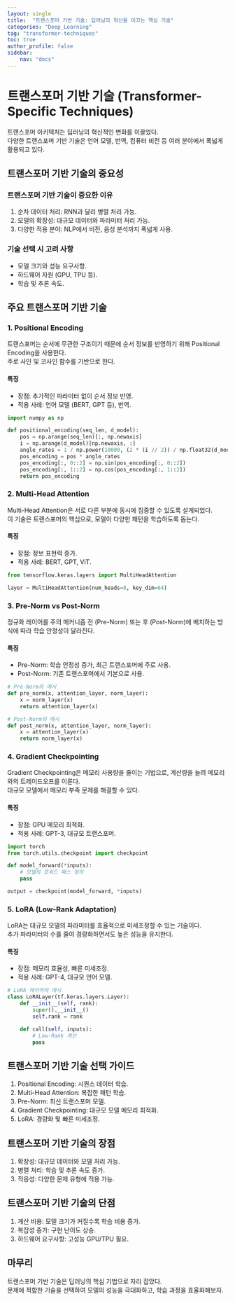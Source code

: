```yaml
---
layout: single
title:  "트랜스포머 기반 기술: 딥러닝의 혁신을 이끄는 핵심 기술"
categories: "Deep_Learning"
tag: "transformer-techniques"
toc: true
author_profile: false
sidebar:
    nav: "docs"
---
```


# 트랜스포머 기반 기술 (Transformer-Specific Techniques)

트랜스포머 아키텍처는 딥러닝의 혁신적인 변화를 이끌었다.  
다양한 트랜스포머 기반 기술은 언어 모델, 번역, 컴퓨터 비전 등 여러 분야에서 폭넓게 활용되고 있다.  


## 트랜스포머 기반 기술의 중요성

### 트랜스포머 기반 기술이 중요한 이유  
1. 순차 데이터 처리: RNN과 달리 병렬 처리 가능.  
2. 모델의 확장성: 대규모 데이터와 파라미터 처리 가능.  
3. 다양한 적용 분야: NLP에서 비전, 음성 분석까지 폭넓게 사용.  

### 기술 선택 시 고려 사항
- 모델 크기와 성능 요구사항.  
- 하드웨어 자원 (GPU, TPU 등).  
- 학습 및 추론 속도.  


## 주요 트랜스포머 기반 기술

### 1. Positional Encoding

트랜스포머는 순서에 무관한 구조이기 때문에 순서 정보를 반영하기 위해 Positional Encoding을 사용한다.  
주로 사인 및 코사인 함수를 기반으로 한다.  

#### 특징
- 장점: 추가적인 파라미터 없이 순서 정보 반영.  
- 적용 사례: 언어 모델 (BERT, GPT 등), 번역.  

```python
import numpy as np

def positional_encoding(seq_len, d_model):
    pos = np.arange(seq_len)[:, np.newaxis]
    i = np.arange(d_model)[np.newaxis, :]
    angle_rates = 1 / np.power(10000, (2 * (i // 2)) / np.float32(d_model))
    pos_encoding = pos * angle_rates
    pos_encoding[:, 0::2] = np.sin(pos_encoding[:, 0::2])
    pos_encoding[:, 1::2] = np.cos(pos_encoding[:, 1::2])
    return pos_encoding
```


### 2. Multi-Head Attention

Multi-Head Attention은 서로 다른 부분에 동시에 집중할 수 있도록 설계되었다.  
이 기술은 트랜스포머의 핵심으로, 모델이 다양한 패턴을 학습하도록 돕는다.  

#### 특징
- 장점: 정보 표현력 증가.  
- 적용 사례: BERT, GPT, ViT.

```python
from tensorflow.keras.layers import MultiHeadAttention

layer = MultiHeadAttention(num_heads=8, key_dim=64)
```


### 3. Pre-Norm vs Post-Norm

정규화 레이어를 주의 메커니즘 전 (Pre-Norm) 또는 후 (Post-Norm)에 배치하는 방식에 따라 학습 안정성이 달라진다.

#### 특징
- Pre-Norm: 학습 안정성 증가, 최근 트랜스포머에 주로 사용.  
- Post-Norm: 기존 트랜스포머에서 기본으로 사용.  

```python
# Pre-Norm의 예시
def pre_norm(x, attention_layer, norm_layer):
    x = norm_layer(x)
    return attention_layer(x)

# Post-Norm의 예시
def post_norm(x, attention_layer, norm_layer):
    x = attention_layer(x)
    return norm_layer(x)
```  


### 4. Gradient Checkpointing

Gradient Checkpointing은 메모리 사용량을 줄이는 기법으로, 계산량을 늘려 메모리와의 트레이드오프를 이룬다.  
대규모 모델에서 메모리 부족 문제를 해결할 수 있다.  

#### 특징
- 장점: GPU 메모리 최적화.  
- 적용 사례: GPT-3, 대규모 트랜스포머.  

```python
import torch
from torch.utils.checkpoint import checkpoint

def model_forward(*inputs):
    # 모델의 포워드 패스 정의
    pass

output = checkpoint(model_forward, *inputs)
```


### 5. LoRA (Low-Rank Adaptation)

LoRA는 대규모 모델의 파라미터를 효율적으로 미세조정할 수 있는 기술이다.  
추가 파라미터의 수를 줄여 경량화하면서도 높은 성능을 유지한다.  

#### 특징
- 장점: 메모리 효율성, 빠른 미세조정.  
- 적용 사례: GPT-4, 대규모 언어 모델.  

```python
# LoRA 레이어의 예시
class LoRALayer(tf.keras.layers.Layer):
    def __init__(self, rank):
        super().__init__()
        self.rank = rank

    def call(self, inputs):
        # Low-Rank 계산
        pass
```


## 트랜스포머 기반 기술 선택 가이드

1. Positional Encoding: 시퀀스 데이터 학습.  
2. Multi-Head Attention: 복잡한 패턴 학습.  
3. Pre-Norm: 최신 트랜스포머 모델.  
4. Gradient Checkpointing: 대규모 모델 메모리 최적화.  
5. LoRA: 경량화 및 빠른 미세조정.  


## 트랜스포머 기반 기술의 장점

1. 확장성: 대규모 데이터와 모델 처리 가능.  
2. 병렬 처리: 학습 및 추론 속도 증가.  
3. 적응성: 다양한 문제 유형에 적용 가능.  


## 트랜스포머 기반 기술의 단점

1. 계산 비용: 모델 크기가 커질수록 학습 비용 증가.  
2. 복잡성 증가: 구현 난이도 상승.  
3. 하드웨어 요구사항: 고성능 GPU/TPU 필요.  


## 마무리

트랜스포머 기반 기술은 딥러닝의 핵심 기법으로 자리 잡았다.  
문제에 적합한 기술을 선택하여 모델의 성능을 극대화하고, 학습 과정을 효율화해보자.  